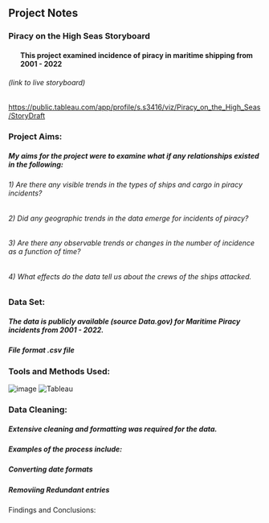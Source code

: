 ## Project Notes 

### Piracy on the High Seas Storyboard 
#### <ul>This project examined incidence of piracy in maritime shipping from 2001 - 2022</ul>

###### *(link to live storyboard)*
https://public.tableau.com/app/profile/s.s3416/viz/Piracy_on_the_High_Seas/StoryDraft  

### Project Aims:
##### My aims for the project were to examine what if any relationships existed in the following:
###### <n1>  1) Are there any visible trends in the types of ships and cargo in piracy incidents?
###### <n1>  2) Did any geographic trends in the data emerge for incidents of piracy?
######  <nl> 3) Are there any observable trends or changes in the number of incidence as a function of time?</nl>
######  <nl> 4) What effects do the data tell us about the crews of the ships attacked.</nl> 
     

### Data Set: 
  ##### The data is publicly available (source Data.gov) for Maritime Piracy incidents from 2001 - 2022.
  ##### File format .csv file

### Tools and Methods Used:
![image](https://img.shields.io/badge/Microsoft_Excel-217346?style=for-the-badge&logo=microsoft-excel&logoColor=white) ![Tableau](https://a11ybadges.com/badge?logo=tableau) 

### Data Cleaning: 
##### Extensive cleaning and formatting was required for the data.
##### Examples of the process include:
##### Converting date formats
##### Removiing Redundant entries         
       

Findings and Conclusions:

